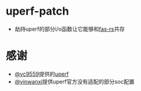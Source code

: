 # **uperf-patch**

- 劫持uperf的部分i/o函数让它能够和[fas-rs](https://github.com/shadow3aaa/fas-rs)共存

# 感谢

- [@yc9559](https://github.com/yc9559)提供的[uperf](https://github.com/yc9559/uperf)
- [@yinwanxi](https://github.com/yinwanxi)提供uperf官方没有适配的部分soc配置
